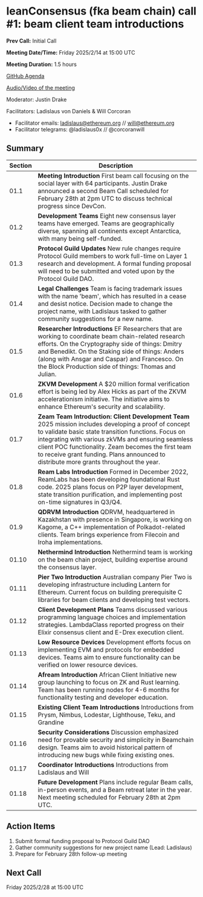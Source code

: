 # leanConsensus (fka beam chain) call #1: beam client team introductions

**Prev Call:** Initial Call

**Meeting Date/Time:** Friday 2025/2/14 at 15:00 UTC

**Meeting Duration:** 1.5 hours

[GitHub Agenda](https://github.com/ethereum/pm/issues/1327)

[Audio/Video of the meeting](https://www.youtube.com/watch?v=sSx6juIu4AI)

Moderator: Justin Drake

Facilitators: Ladislaus von Daniels & Will Corcoran
- Facilitator emails: ladislaus@ethereum.org // will@ethereum.org
- Facilitator telegrams: @ladislaus0x // @corcoranwill



## Summary

| Section | Description |
|---------|-------------|
| 01.1 | **Meeting Introduction** First beam call focusing on the social layer with 64 participants. Justin Drake announced a second Beam Call scheduled for February 28th at 2pm UTC to discuss technical progress since DevCon. |
| 01.2 | **Development Teams** Eight new consensus layer teams have emerged. Teams are geographically diverse, spanning all continents except Antarctica, with many being self-funded. |
| 01.3 | **Protocol Guild Updates** New rule changes require Protocol Guild members to work full-time on Layer 1 research and development. A formal funding proposal will need to be submitted and voted upon by the Protocol Guild DAO. |
| 01.4 | **Legal Challenges** Team is facing trademark issues with the name 'beam', which has resulted in a cease and desist notice. Decision made to change the project name, with Ladislaus tasked to gather community suggestions for a new name. |
| 01.5 | **Researcher Introductions** EF Researchers that are working to coordinate beam chain-related research efforts. On the Cryptography side of things: Dmitry and Benedikt. On the Staking side of things: Anders (along with Ansgar and Caspar) and Francesco. On the Block Production side of things: Thomas and Julian. |
| 01.6 | **ZKVM Development** A $20 million formal verification effort is being led by Alex Hicks as part of the ZKVM accelerationism initiative. The initiative aims to enhance Ethereum's security and scalability. |
| 01.7 | **Zeam Team Introduction: Client Development Team** 2025 mission includes developing a proof of concept to validate basic state transition functions. Focus on integrating with various zkVMs and ensuring seamless client POC functionality. Zeam becomes the first team to receive grant funding. Plans announced to distribute more grants throughout the year. |
| 01.8 | **Ream Labs Introduction** Formed in December 2022, ReamLabs has been developing foundational Rust code. 2025 plans focus on P2P layer development, state transition purification, and implementing post on-time signatures in Q3/Q4. |
| 01.9 | **QDRVM Introduction** QDRVM, headquartered in Kazakhstan with presence in Singapore, is working on Kagome, a C++ implementation of Polkadot-related clients. Team brings experience from Filecoin and Iroha implementations. |
| 01.10 | **Nethermind Introduction** Nethermind team is working on the beam chain project, building expertise around the consensus layer. |
| 01.11 | **Pier Two Introduction** Australian company Pier Two is developing infrastructure including Lantern for Ethereum. Current focus on building prerequisite C libraries for beam clients and developing test vectors. |
| 01.12 | **Client Development Plans** Teams discussed various programming language choices and implementation strategies. LambdaClass reported progress on their Elixir consensus client and E-Drex execution client. |
| 01.13 | **Low Resource Devices** Development efforts focus on implementing EVM and protocols for embedded devices. Teams aim to ensure functionality can be verified on lower resource devices. |
| 01.14 | **Afream Introduction** African Client Initiative new group launching to focus on ZK and Rust learning. Team has been running nodes for 4-6 months for functionality testing and developer education. |
| 01.15 | **Existing Client Team Introductions** Introductions from Prysm, Nimbus, Lodestar, Lighthouse, Teku, and Grandine |
| 01.16 | **Security Considerations** Discussion emphasized need for provable security and simplicity in Beamchain design. Teams aim to avoid historical pattern of introducing new bugs while fixing existing ones. |
| 01.17 | **Coordinator Introductions** Introductions from Ladislaus and Will |
| 01.18 | **Future Development** Plans include regular Beam calls, in-person events, and a Beam retreat later in the year. Next meeting scheduled for February 28th at 2pm UTC. |

## Action Items

1. Submit formal funding proposal to Protocol Guild DAO
2. Gather community suggestions for new project name (Lead: Ladislaus)
3. Prepare for February 28th follow-up meeting

## Next Call

Friday 2025/2/28 at 15:00 UTC
